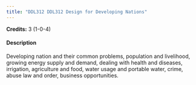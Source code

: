 ```yaml
---
title: "DDL312 DDL312 Design for Developing Nations"
---
```

**Credits:** 3 (1-0-4)

#### Description
Developing nation and their common problems, population and livelihood, growing energy supply and demand, dealing with health and diseases, irrigation, agriculture and food, water usage and portable water, crime, abuse law and order, business opportunities.